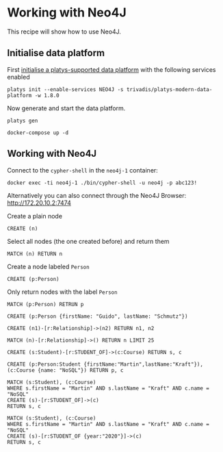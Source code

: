 # Working with Neo4J

This recipe will show how to use Neo4J.

## Initialise data platform

First [initialise a platys-supported data platform](../documentation/getting-started) with the following services enabled

```
platys init --enable-services NEO4J -s trivadis/platys-modern-data-platform -w 1.8.0
```

Now generate and start the data platform.

```
platys gen

docker-compose up -d
```

## Working with Neo4J


Connect to the `cypher-shell` in the `neo4j-1` container:

```
docker exec -ti neo4j-1 ./bin/cypher-shell -u neo4j -p abc123!
```

Alternatively you can also connect through the Neo4J Browser: <http://172.20.10.2:7474>

Create a plain node

```
CREATE (n)
```

Select all nodes (the one created before) and return them

```
MATCH (n) RETURN n
```

Create a node labeled `Person`

```
CREATE (p:Person)
```

Only return nodes with the label `Person`

```
MATCH (p:Person) RETRUN p
```

```
CREATE (p:Person {firstName: "Guido", lastName: "Schmutz"})
```

```
CREATE (n1)-[r:Relationship]->(n2) RETURN n1, n2
```

```
MATCH (n)-[r:Relationship]->() RETURN n LIMIT 25
```

```
CREATE (s:Student)-[r:STUDENT_OF]->(c:Course) RETURN s, c
```

```
CREATE (p:Person:Student {firstName:"Martin",lastName:"Kraft"}),(c:Course {name: "NoSQL"}) RETURN p, c
```

```
MATCH (s:Student), (c:Course)
WHERE s.firstName = "Martin" AND s.lastName = "Kraft" AND c.name = "NoSQL"
CREATE (s)-[r:STUDENT_OF]->(c)
RETURN s, c
```

```
MATCH (s:Student), (c:Course)
WHERE s.firstName = "Martin" AND s.lastName = "Kraft" AND c.name = "NoSQL"
CREATE (s)-[r:STUDENT_OF {year:"2020"}]->(c)
RETURN s, c
```
